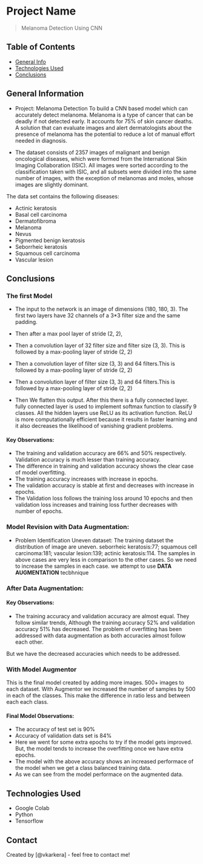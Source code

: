 # Project Name
> Melanoma Detection Using CNN


## Table of Contents
* [General Info](#general-information)
* [Technologies Used](#technologies-used)
* [Conclusions](#conclusions)

<!-- You can include any other section that is pertinent to your problem -->

## General Information
- Project: Melanoma Detection To build a CNN based model which can accurately detect melanoma. Melanoma is a type of cancer that can be deadly if not detected early. It accounts for 75% of skin cancer deaths. A solution that can evaluate images and alert dermatologists about the presence of melanoma has the potential to reduce a lot of manual effort needed in diagnosis.

- The dataset consists of 2357 images of malignant and benign oncological diseases, which were formed from the International Skin Imaging Collaboration (ISIC). All images were sorted according to the classification taken with ISIC, and all subsets were divided into the same number of images, with the exception of melanomas and moles, whose images are slightly dominant.

The data set contains the following diseases:

- Actinic keratosis 
- Basal cell carcinoma 
- Dermatofibroma 
- Melanoma 
- Nevus 
- Pigmented benign keratosis 
- Seborrheic keratosis 
- Squamous cell carcinoma 
- Vascular lesion


<!-- You don't have to answer all the questions - just the ones relevant to your project. -->

## Conclusions
### The first Model

- The input to the network is an image of dimensions (180, 180, 3). The first two layers have 32 channels of a 3*3 filter size and the same padding.

- Then after a max pool layer of stride (2, 2),

- Then a convolution layer of 32 filter size and filter size (3, 3). This is followed by a max-pooling layer of stride (2, 2)

- Then a convolution layer of filter size (3, 3) and 64 filters.This is followed by a max-pooling layer of stride (2, 2)

- Then a convolution layer of filter size (3, 3) and 64 filters.This is followed by a max-pooling layer of stride (2, 2)

- Then We flatten this output. After this there is a fully connected layer. fully connected layer is used to implement softmax function to classify 9 classes. All the hidden layers use ReLU as its activation function. ReLU is more computationally efficient because it results in faster learning and it also decreases the likelihood of vanishing gradient problems.

#### Key Observations:
*   The training and validation accuracy are 66% and  50% respectively. Validation accuracy is much lesser than training accuracy.
*   The difference in training and validation accuracy shows the clear case of model overfitting.
*   The training accuracy increases with increase in epochs.
*   The validation accuracy is stable at first and decreases with increase in epochs.
*   The Validation loss follows the training loss around 10 epochs and then validation loss increases and training loss further decreases with number of epochs.

### Model Revision with Data Augmentation:

- Problem Identification Uneven dataset: The training dataset the distribution of image are uneven. seborrheic keratosis:77; squamous cell carcinoma:181; vascular lesion:139; actinic keratosis:114. The samples in above cases are very less in comparison to the other cases. So we need to increase the samples in each case. we attempt to use **DATA AUGMENTATION** tecbhnique

### After Data Augmentation:

#### Key Observations:

* The training accuracy and validation accuracy are almost equal. They follow similar trends, Although the training accuracy 52% and validation accuracy 51% has decreased. The problem of overfitting has been addressed with data augmentation as both accuracies almost follow each other.

But we have the decreased accuracies which needs to be addressed.

### With Model Augmentor

This is the final model created by adding more images. 500+ images to each dataset. With Augmentor we increased the number of samples by 500 in each of the classes. This make the difference in ratio less and between each each class.

#### Final Model Observations:

* The accuracy of test set is 90%
* Accuracy of validation dats set is 84%
* Here we went for some extra epochs to try if the model gets improved. But,  the model tends to increase the overfitting once we have extra epochs.
* The model with the above accuracy shows an increased performace of the model when we get a class balanced training data.
* As we can see from the model performace on the augmented data.

<!-- You don't have to answer all the questions - just the ones relevant to your project. -->


## Technologies Used
- Google Colab
- Python
- Tensorflow

<!-- As the libraries versions keep on changing, it is recommended to mention the version of library used in this project -->

## Contact
Created by [@vkarkera] - feel free to contact me!


<!-- Optional -->
<!-- ## License -->
<!-- This project is open source and available under the [... License](). -->

<!-- You don't have to include all sections - just the one's relevant to your project -->
